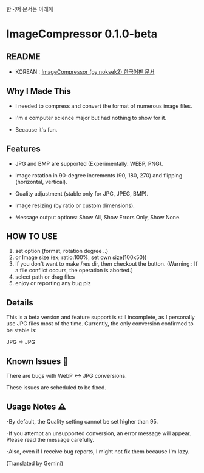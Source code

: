 한국어 문서는 아래에


# ImageCompressor 0.1.0-beta
## README 
- KOREAN : [ImageCompressor (by noksek2) 한국어판 문서](./README_KR.md)

## Why I Made This
- I needed to compress and convert the format of numerous image files.

- I'm a computer science major but had nothing to show for it.

- Because it's fun.

## Features
- JPG and BMP are supported (Experimentally: WEBP, PNG).

- Image rotation in 90-degree increments (90, 180, 270) and flipping (horizontal, vertical).

- Quality adjustment (stable only for JPG, JPEG, BMP).
- Image resizing (by ratio or custom dimensions).
- Message output options: Show All, Show Errors Only, Show None.

## HOW TO USE
1. set option (format, rotation degree ..)
2. or Image size (ex; ratio:100%, set own size(100x50))
3. If you don't want to make /res dir, then checkout the button. (Warning : If a file conflict occurs, the operation is aborted.)
4. select path or drag files
5. enjoy or reporting any bug plz


## Details
This is a beta version and feature support is still incomplete, as I personally use JPG files most of the time. Currently, the only conversion confirmed to be stable is:

JPG -> JPG

## Known Issues 🐛
There are bugs with WebP <-> JPG conversions.

These issues are scheduled to be fixed.

## Usage Notes ⚠️
-By default, the Quality setting cannot be set higher than 95.

-If you attempt an unsupported conversion, an error message will appear. Please read the message carefully.

-Also, even if I receive bug reports, I might not fix them because I'm lazy.


(Translated by Gemini)
